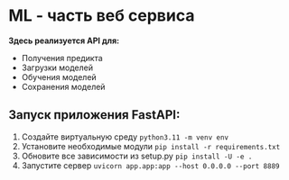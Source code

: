 # ML - часть веб сервиса
**Здесь реализуется API для:**
- Получения предикта
- Загрузки моделей
- Обучения моделей
- Сохранения моделей

## Запуск приложения FastAPI:
1. Создайте виртуальную среду ```python3.11 -m venv env```
2. Установите необходимые модули ```pip install -r requirements.txt```
3. Обновите все зависимости из setup.py ```pip install -U -e .```
4. Запустите сервер ```uvicorn app.app:app --host 0.0.0.0 --port 8889```

